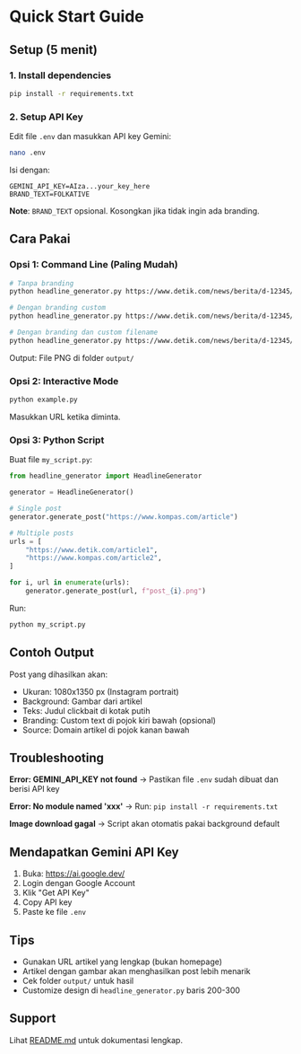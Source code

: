 # Quick Start Guide

## Setup (5 menit)

### 1. Install dependencies
```bash
pip install -r requirements.txt
```

### 2. Setup API Key
Edit file `.env` dan masukkan API key Gemini:
```bash
nano .env
```

Isi dengan:
```
GEMINI_API_KEY=AIza...your_key_here
BRAND_TEXT=FOLKATIVE
```

**Note**: `BRAND_TEXT` opsional. Kosongkan jika tidak ingin ada branding.

## Cara Pakai

### Opsi 1: Command Line (Paling Mudah)

```bash
# Tanpa branding
python headline_generator.py https://www.detik.com/news/berita/d-12345/artikel-berita

# Dengan branding custom
python headline_generator.py https://www.detik.com/news/berita/d-12345/artikel-berita --brand "FOLKATIVE"

# Dengan branding dan custom filename
python headline_generator.py https://www.detik.com/news/berita/d-12345/artikel-berita --brand "My Brand" -o my_post.png
```

Output: File PNG di folder `output/`

### Opsi 2: Interactive Mode

```bash
python example.py
```

Masukkan URL ketika diminta.

### Opsi 3: Python Script

Buat file `my_script.py`:

```python
from headline_generator import HeadlineGenerator

generator = HeadlineGenerator()

# Single post
generator.generate_post("https://www.kompas.com/article")

# Multiple posts
urls = [
    "https://www.detik.com/article1",
    "https://www.kompas.com/article2",
]

for i, url in enumerate(urls):
    generator.generate_post(url, f"post_{i}.png")
```

Run:
```bash
python my_script.py
```

## Contoh Output

Post yang dihasilkan akan:
- Ukuran: 1080x1350 px (Instagram portrait)
- Background: Gambar dari artikel
- Teks: Judul clickbait di kotak putih
- Branding: Custom text di pojok kiri bawah (opsional)
- Source: Domain artikel di pojok kanan bawah

## Troubleshooting

**Error: GEMINI_API_KEY not found**
→ Pastikan file `.env` sudah dibuat dan berisi API key

**Error: No module named 'xxx'**
→ Run: `pip install -r requirements.txt`

**Image download gagal**
→ Script akan otomatis pakai background default

## Mendapatkan Gemini API Key

1. Buka: https://ai.google.dev/
2. Login dengan Google Account
3. Klik "Get API Key"
4. Copy API key
5. Paste ke file `.env`

## Tips

- Gunakan URL artikel yang lengkap (bukan homepage)
- Artikel dengan gambar akan menghasilkan post lebih menarik
- Cek folder `output/` untuk hasil
- Customize design di `headline_generator.py` baris 200-300

## Support

Lihat [README.md](README.md) untuk dokumentasi lengkap.
